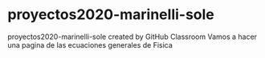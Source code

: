 # proyectos2020-marinelli-sole
proyectos2020-marinelli-sole created by GitHub Classroom
Vamos a hacer una pagina de las ecuaciones generales de Fisica
